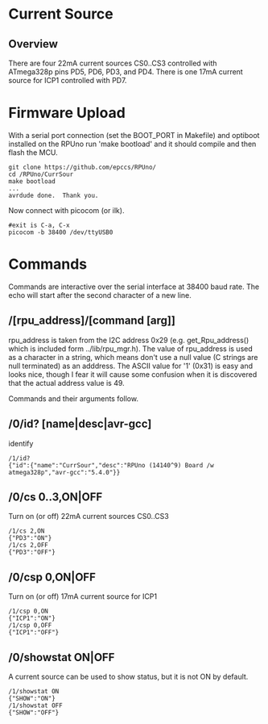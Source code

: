 # Current Source

## Overview

There are four 22mA current sources CS0..CS3 controlled with ATmega328p pins PD5, PD6, PD3, and PD4. There is one 17mA current source for ICP1 controlled with PD7.


# Firmware Upload

With a serial port connection (set the BOOT_PORT in Makefile) and optiboot installed on the RPUno run 'make bootload' and it should compile and then flash the MCU.

``` 
git clone https://github.com/epccs/RPUno/
cd /RPUno/CurrSour
make bootload
...
avrdude done.  Thank you.
``` 

Now connect with picocom (or ilk).


``` 
#exit is C-a, C-x
picocom -b 38400 /dev/ttyUSB0
``` 


# Commands

Commands are interactive over the serial interface at 38400 baud rate. The echo will start after the second character of a new line. 


## /\[rpu_address\]/\[command \[arg\]\]

rpu_address is taken from the I2C address 0x29 (e.g. get_Rpu_address() which is included form ../lib/rpu_mgr.h). The value of rpu_address is used as a character in a string, which means don't use a null value (C strings are null terminated) as an adddress. The ASCII value for '1' (0x31) is easy and looks nice, though I fear it will cause some confusion when it is discovered that the actual address value is 49.

Commands and their arguments follow.


## /0/id? \[name|desc|avr-gcc\]

identify 

``` 
/1/id?
{"id":{"name":"CurrSour","desc":"RPUno (14140^9) Board /w atmega328p","avr-gcc":"5.4.0"}}
```

##  /0/cs 0..3,ON|OFF

Turn on (or off) 22mA current sources CS0..CS3

``` 
/1/cs 2,ON
{"PD3":"ON"}
/1/cs 2,OFF
{"PD3":"OFF"}
```


##  /0/csp 0,ON|OFF

Turn on (or off) 17mA current source for ICP1

``` 
/1/csp 0,ON
{"ICP1":"ON"}
/1/csp 0,OFF
{"ICP1":"OFF"}
```


##  /0/showstat ON|OFF

A current source can be used to show status, but it is not ON by default.  

``` 
/1/showstat ON
{"SHOW":"ON"}
/1/showstat OFF
{"SHOW":"OFF"}
```